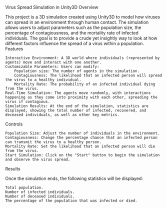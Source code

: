 Virus Spread Simulation in Unity3D
Overview

This project is a 3D simulation created using Unity3D to model how viruses can spread in an environment through human contact. The simulation allows users to adjust parameters such as the population size, the percentage of contagiousness, and the mortality rate of infected individuals. The goal is to provide a crude yet insightly way to look at how different factors influence the spread of a virus within a population.
Features

    Interactive Environment: A 3D world where individuals (represented by agents) move and interact with one another.
    Customizable Parameters: Users can modify:
        Population size: The number of agents in the simulation.
        Contagiousness: The likelihood that an infected person will spread the virus to a healthy individual.
        Mortality Rate: The probability of an infected individual dying from the virus.
    Real-Time Simulation: The agents move randomly, with interactions happening as they come into proximity with each other, spreading the virus if contagious.
    Simulation Results: At the end of the simulation, statistics are displayed, showing the total number of infected, recovered, and deceased individuals, as well as other key metrics.

Controls

    Population Size: Adjust the number of individuals in the environment.
    Contagiousness: Change the percentage chance that an infected person can transmit the virus to a healthy person.
    Mortality Rate: Set the likelihood that an infected person will die from the virus.
    Start Simulation: Click on the "Start" button to begin the simulation and observe the virus spread.

Results

Once the simulation ends, the following statistics will be displayed:

    Total population.
    Number of infected individuals.
    Number of deceased individuals.
    The percentage of the population that was infected or died.
